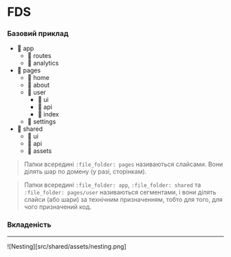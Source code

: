 <h1>FDS</h1>

<h3>Базовий приклад</h3>

+ :file_folder: app
  + :file_folder: routes 
  + :file_folder: analytics 
+ :file_folder: pages
  + :file_folder: home
  + :file_folder: about
  + :file_folder: user
    + :file_folder: ui
    + :file_folder: api
    + :page_facing_up: index
  + :file_folder: settings
+ :file_folder: shared
  + :file_folder: ui
  + :file_folder: api
  + :file_folder: assets

> Папки всередині `:file_folder: pages` називаються слайсами. Вони ділять шар по домену (у разі, сторінкам).

> Папки всередині `:file_folder: app`, `:file_folder: shared` та `:file_folder: pages/user` називаються сегментами, і вони ділять слайси (або шари) за технічним призначенням, тобто для того, для чого призначений код.

<h3>Вкладеність</h3>

___
![Nesting][src/shared/assets/nesting.png]